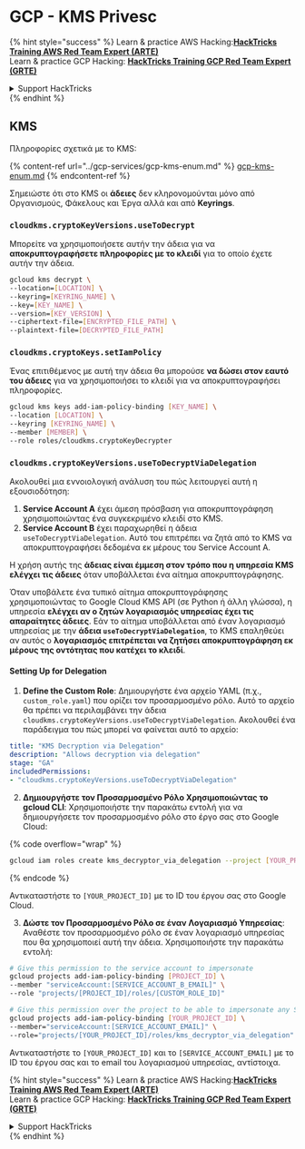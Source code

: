 # GCP - KMS Privesc

{% hint style="success" %}
Learn & practice AWS Hacking:<img src="../../../.gitbook/assets/image (1) (1) (1) (1).png" alt="" data-size="line">[**HackTricks Training AWS Red Team Expert (ARTE)**](https://training.hacktricks.xyz/courses/arte)<img src="../../../.gitbook/assets/image (1) (1) (1) (1).png" alt="" data-size="line">\
Learn & practice GCP Hacking: <img src="../../../.gitbook/assets/image (2) (1).png" alt="" data-size="line">[**HackTricks Training GCP Red Team Expert (GRTE)**<img src="../../../.gitbook/assets/image (2) (1).png" alt="" data-size="line">](https://training.hacktricks.xyz/courses/grte)

<details>

<summary>Support HackTricks</summary>

* Check the [**subscription plans**](https://github.com/sponsors/carlospolop)!
* **Join the** 💬 [**Discord group**](https://discord.gg/hRep4RUj7f) or the [**telegram group**](https://t.me/peass) or **follow** us on **Twitter** 🐦 [**@hacktricks\_live**](https://twitter.com/hacktricks_live)**.**
* **Share hacking tricks by submitting PRs to the** [**HackTricks**](https://github.com/carlospolop/hacktricks) and [**HackTricks Cloud**](https://github.com/carlospolop/hacktricks-cloud) github repos.

</details>
{% endhint %}

## KMS

Πληροφορίες σχετικά με το KMS:

{% content-ref url="../gcp-services/gcp-kms-enum.md" %}
[gcp-kms-enum.md](../gcp-services/gcp-kms-enum.md)
{% endcontent-ref %}

Σημειώστε ότι στο KMS οι **άδειες** δεν κληρονομούνται μόνο από Οργανισμούς, Φάκελους και Έργα αλλά και από **Keyrings**.

### `cloudkms.cryptoKeyVersions.useToDecrypt`

Μπορείτε να χρησιμοποιήσετε αυτήν την άδεια για να **αποκρυπτογραφήσετε πληροφορίες με το κλειδί** για το οποίο έχετε αυτήν την άδεια.
```bash
gcloud kms decrypt \
--location=[LOCATION] \
--keyring=[KEYRING_NAME] \
--key=[KEY_NAME] \
--version=[KEY_VERSION] \
--ciphertext-file=[ENCRYPTED_FILE_PATH] \
--plaintext-file=[DECRYPTED_FILE_PATH]
```
### `cloudkms.cryptoKeys.setIamPolicy`

Ένας επιτιθέμενος με αυτή την άδεια θα μπορούσε **να δώσει στον εαυτό του άδειες** για να χρησιμοποιήσει το κλειδί για να αποκρυπτογραφήσει πληροφορίες.
```bash
gcloud kms keys add-iam-policy-binding [KEY_NAME] \
--location [LOCATION] \
--keyring [KEYRING_NAME] \
--member [MEMBER] \
--role roles/cloudkms.cryptoKeyDecrypter
```
### `cloudkms.cryptoKeyVersions.useToDecryptViaDelegation`

Ακολουθεί μια εννοιολογική ανάλυση του πώς λειτουργεί αυτή η εξουσιοδότηση:

1. **Service Account A** έχει άμεση πρόσβαση για αποκρυπτογράφηση χρησιμοποιώντας ένα συγκεκριμένο κλειδί στο KMS.
2. **Service Account B** έχει παραχωρηθεί η άδεια `useToDecryptViaDelegation`. Αυτό του επιτρέπει να ζητά από το KMS να αποκρυπτογραφήσει δεδομένα εκ μέρους του Service Account A.

Η χρήση αυτής της **άδειας είναι έμμεση στον τρόπο που η υπηρεσία KMS ελέγχει τις άδειες** όταν υποβάλλεται ένα αίτημα αποκρυπτογράφησης.

Όταν υποβάλετε ένα τυπικό αίτημα αποκρυπτογράφησης χρησιμοποιώντας το Google Cloud KMS API (σε Python ή άλλη γλώσσα), η υπηρεσία **ελέγχει αν ο ζητών λογαριασμός υπηρεσίας έχει τις απαραίτητες άδειες**. Εάν το αίτημα υποβάλλεται από έναν λογαριασμό υπηρεσίας με την **άδεια `useToDecryptViaDelegation`**, το KMS επαληθεύει αν αυτός ο **λογαριασμός επιτρέπεται να ζητήσει αποκρυπτογράφηση εκ μέρους της οντότητας που κατέχει το κλειδί**.

#### Setting Up for Delegation

1. **Define the Custom Role**: Δημιουργήστε ένα αρχείο YAML (π.χ., `custom_role.yaml`) που ορίζει τον προσαρμοσμένο ρόλο. Αυτό το αρχείο θα πρέπει να περιλαμβάνει την άδεια `cloudkms.cryptoKeyVersions.useToDecryptViaDelegation`. Ακολουθεί ένα παράδειγμα του πώς μπορεί να φαίνεται αυτό το αρχείο:
```yaml
title: "KMS Decryption via Delegation"
description: "Allows decryption via delegation"
stage: "GA"
includedPermissions:
- "cloudkms.cryptoKeyVersions.useToDecryptViaDelegation"
```
2. **Δημιουργήστε τον Προσαρμοσμένο Ρόλο Χρησιμοποιώντας το gcloud CLI**: Χρησιμοποιήστε την παρακάτω εντολή για να δημιουργήσετε τον προσαρμοσμένο ρόλο στο έργο σας στο Google Cloud:

{% code overflow="wrap" %}
```bash
gcloud iam roles create kms_decryptor_via_delegation --project [YOUR_PROJECT_ID] --file custom_role.yaml
```
{% endcode %}

Αντικαταστήστε το `[YOUR_PROJECT_ID]` με το ID του έργου σας στο Google Cloud.

3. **Δώστε τον Προσαρμοσμένο Ρόλο σε έναν Λογαριασμό Υπηρεσίας**: Αναθέστε τον προσαρμοσμένο ρόλο σε έναν λογαριασμό υπηρεσίας που θα χρησιμοποιεί αυτή την άδεια. Χρησιμοποιήστε την παρακάτω εντολή:
```bash
# Give this permission to the service account to impersonate
gcloud projects add-iam-policy-binding [PROJECT_ID] \
--member "serviceAccount:[SERVICE_ACCOUNT_B_EMAIL]" \
--role "projects/[PROJECT_ID]/roles/[CUSTOM_ROLE_ID]"

# Give this permission over the project to be able to impersonate any SA
gcloud projects add-iam-policy-binding [YOUR_PROJECT_ID] \
--member="serviceAccount:[SERVICE_ACCOUNT_EMAIL]" \
--role="projects/[YOUR_PROJECT_ID]/roles/kms_decryptor_via_delegation"
```
Αντικαταστήστε το `[YOUR_PROJECT_ID]` και το `[SERVICE_ACCOUNT_EMAIL]` με το ID του έργου σας και το email του λογαριασμού υπηρεσίας, αντίστοιχα.

{% hint style="success" %}
Learn & practice AWS Hacking:<img src="../../../.gitbook/assets/image (1) (1) (1) (1).png" alt="" data-size="line">[**HackTricks Training AWS Red Team Expert (ARTE)**](https://training.hacktricks.xyz/courses/arte)<img src="../../../.gitbook/assets/image (1) (1) (1) (1).png" alt="" data-size="line">\
Learn & practice GCP Hacking: <img src="../../../.gitbook/assets/image (2) (1).png" alt="" data-size="line">[**HackTricks Training GCP Red Team Expert (GRTE)**<img src="../../../.gitbook/assets/image (2) (1).png" alt="" data-size="line">](https://training.hacktricks.xyz/courses/grte)

<details>

<summary>Support HackTricks</summary>

* Check the [**subscription plans**](https://github.com/sponsors/carlospolop)!
* **Join the** 💬 [**Discord group**](https://discord.gg/hRep4RUj7f) or the [**telegram group**](https://t.me/peass) or **follow** us on **Twitter** 🐦 [**@hacktricks\_live**](https://twitter.com/hacktricks_live)**.**
* **Share hacking tricks by submitting PRs to the** [**HackTricks**](https://github.com/carlospolop/hacktricks) and [**HackTricks Cloud**](https://github.com/carlospolop/hacktricks-cloud) github repos.

</details>
{% endhint %}
